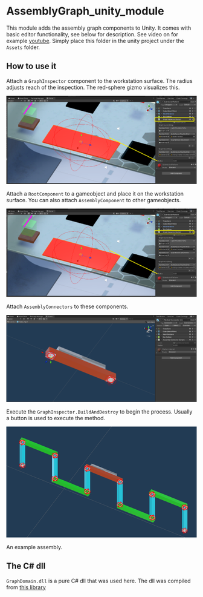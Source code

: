 # AssemblyGraph_unity_module

This module adds the assembly graph components to Unity. It comes with basic editor functionality, see below for description.
See video on for example [youtube](https://www.youtube.com/watch?v=EvswdwAIvpQ&feature=youtu.be). Simply place this folder in the unity project under the `Assets` folder.

## How to use it
Attach a `GraphInspector` component to the workstation surface. The radius adjusts reach of the inspection.  The red-sphere gizmo visualizes this.

<img src='Inspector.PNG' >

Attach a `RootComponent` to a gameobject and place it on the workstation surface. You can also attach `AssemblyComponent` to other gameobjects.

<img src='Inspector.PNG' >

Attach `AssemblyConnectors` to these components.

<img src='Connector.PNG'>

Execute the `GraphInspector.BuildAndDestroy` to begin the process. Usually a button is used to execute the method.


<img src='Assembly.PNG'>


An example assembly.

## The C# dll

`GraphDomain.dll` is a pure C# dll that was used here. The dll was compiled from [this library](https://github.com/Steedalion/AssemblyGraph)
